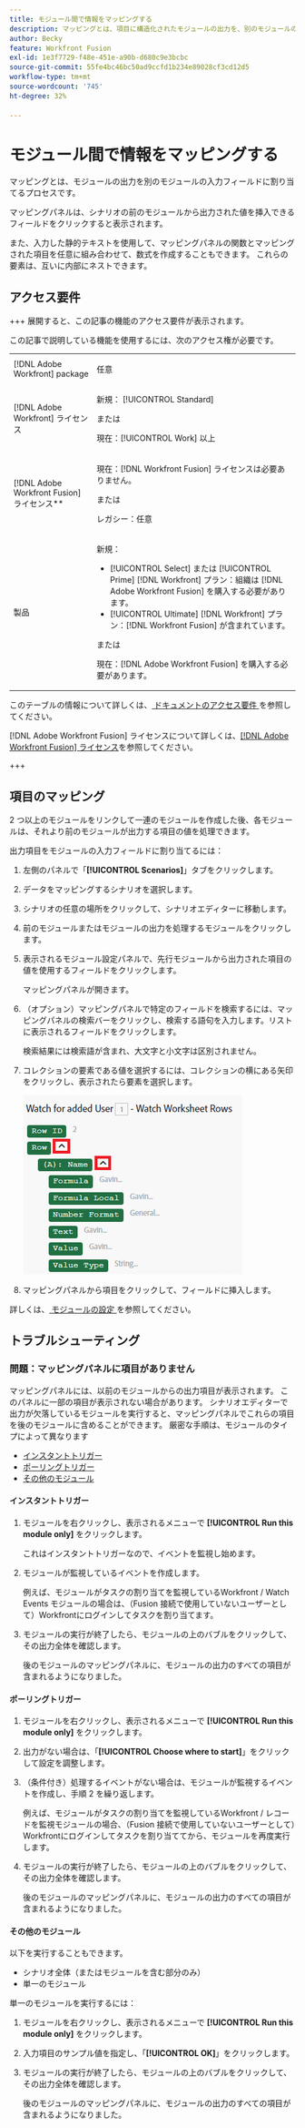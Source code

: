 ```yaml
---
title: モジュール間で情報をマッピングする
description: マッピングとは、項目に構造化されたモジュールの出力を、別のモジュールの入力フィールドに割り当てるプロセスです。
author: Becky
feature: Workfront Fusion
exl-id: 1e3f7729-f48e-451e-a90b-d680c9e3bcbc
source-git-commit: 55fe4bc46bc50ad9ccfd1b234e89028cf3cd12d5
workflow-type: tm+mt
source-wordcount: '745'
ht-degree: 32%

---
```


# モジュール間で情報をマッピングする

マッピングとは、モジュールの出力を別のモジュールの入力フィールドに割り当てるプロセスです。

マッピングパネルは、シナリオの前のモジュールから出力された値を挿入できるフィールドをクリックすると表示されます。

また、入力した静的テキストを使用して、マッピングパネルの関数とマッピングされた項目を任意に組み合わせて、数式を作成することもできます。 これらの要素は、互いに内部にネストできます。

## アクセス要件

+++ 展開すると、この記事の機能のアクセス要件が表示されます。

この記事で説明している機能を使用するには、次のアクセス権が必要です。

<table style="table-layout:auto">
 <col> 
 <col> 
 <tbody> 
  <tr> 
   <td role="rowheader">[!DNL Adobe Workfront] package</td> 
   <td> <p>任意</p> </td> 
  </tr> 
  <tr data-mc-conditions=""> 
   <td role="rowheader">[!DNL Adobe Workfront] ライセンス</td> 
   <td> <p>新規： [!UICONTROL Standard]</p><p>または</p><p>現在：[!UICONTROL Work] 以上</p> </td> 
  </tr> 
  <tr> 
   <td role="rowheader">[!DNL Adobe Workfront Fusion] ライセンス**</td> 
   <td>
   <p>現在：[!DNL Workfront Fusion] ライセンスは必要ありません。</p>
   <p>または</p>
   <p>レガシー：任意 </p>
   </td> 
  </tr> 
  <tr> 
   <td role="rowheader">製品</td> 
   <td>
   <p>新規：</p> <ul><li>[!UICONTROL Select] または [!UICONTROL Prime] [!DNL Workfront] プラン：組織は [!DNL Adobe Workfront Fusion] を購入する必要があります。</li><li>[!UICONTROL Ultimate] [!DNL Workfront] プラン：[!DNL Workfront Fusion] が含まれています。</li></ul>
   <p>または</p>
   <p>現在：[!DNL Adobe Workfront Fusion] を購入する必要があります。</p>
   </td> 
  </tr>
 </tbody> 
</table>

このテーブルの情報について詳しくは、[ ドキュメントのアクセス要件 ](/help/workfront-fusion/references/licenses-and-roles/access-level-requirements-in-documentation.md) を参照してください。

[!DNL Adobe Workfront Fusion] ライセンスについて詳しくは、[[!DNL Adobe Workfront Fusion] ライセンス](/help/workfront-fusion/set-up-and-manage-workfront-fusion/licensing-operations-overview/license-automation-vs-integration.md)を参照してください。

+++

## 項目のマッピング

2 つ以上のモジュールをリンクして一連のモジュールを作成した後、各モジュールは、それより前のモジュールが出力する項目の値を処理できます。

出力項目をモジュールの入力フィールドに割り当てるには：

1. 左側のパネルで「**[!UICONTROL Scenarios]**」タブをクリックします。
1. データをマッピングするシナリオを選択します。
1. シナリオの任意の場所をクリックして、シナリオエディターに移動します。
1. 前のモジュールまたはモジュールの出力を処理するモジュールをクリックします。
1. 表示されるモジュール設定パネルで、先行モジュールから出力された項目の値を使用するフィールドをクリックします。

   マッピングパネルが開きます。

1. （オプション）マッピングパネルで特定のフィールドを検索するには、マッピングパネルの検索バーをクリックし、検索する語句を入力します。リストに表示されるフィールドをクリックします。

   検索結果には検索語が含まれ、大文字と小文字は区別されません。
1. コレクションの要素である値を選択するには、コレクションの横にある矢印をクリックし、表示されたら要素を選択します。

   ![ コレクション要素 ](assets/collection-dropdown.png)

1. マッピングパネルから項目をクリックして、フィールドに挿入します。

詳しくは、[ モジュールの設定 ](/help/workfront-fusion/create-scenarios/add-modules/configure-a-modules-settings.md) を参照してください。


## トラブルシューティング

### 問題：マッピングパネルに項目がありません

マッピングパネルには、以前のモジュールからの出力項目が表示されます。 このパネルに一部の項目が表示されない場合があります。 シナリオエディターで出力が欠落しているモジュールを実行すると、マッピングパネルでこれらの項目を後のモジュールに含めることができます。 厳密な手順は、モジュールのタイプによって異なります

* [インスタントトリガー](#instant-trigger)
* [ポーリングトリガー](#polling-trigger)
* [その他のモジュール](#other-modules)

#### インスタントトリガー

1. モジュールを右クリックし、表示されるメニューで **[!UICONTROL Run this module only]** をクリックします。

   これはインスタントトリガーなので、イベントを監視し始めます。

1. モジュールが監視しているイベントを作成します。

   例えば、モジュールがタスクの割り当てを監視しているWorkfront / Watch Events モジュールの場合は、（Fusion 接続で使用していないユーザーとして）Workfrontにログインしてタスクを割り当てます。

1. モジュールの実行が終了したら、モジュールの上のバブルをクリックして、その出力全体を確認します。

   後のモジュールのマッピングパネルに、モジュールの出力のすべての項目が含まれるようになりました。

#### ポーリングトリガー

1. モジュールを右クリックし、表示されるメニューで **[!UICONTROL Run this module only]** をクリックします。
1. 出力がない場合は、「**[!UICONTROL Choose where to start]**」をクリックして設定を調整します。
1. （条件付き）処理するイベントがない場合は、モジュールが監視するイベントを作成し、手順 2 を繰り返します。

   例えば、モジュールがタスクの割り当てを監視しているWorkfront / レコードを監視モジュールの場合、（Fusion 接続で使用していないユーザーとして）Workfrontにログインしてタスクを割り当ててから、モジュールを再度実行します。

1. モジュールの実行が終了したら、モジュールの上のバブルをクリックして、その出力全体を確認します。

   後のモジュールのマッピングパネルに、モジュールの出力のすべての項目が含まれるようになりました。

#### その他のモジュール

以下を実行することもできます。

* シナリオ全体（またはモジュールを含む部分のみ）
* 単一のモジュール

単一のモジュールを実行するには：

1. モジュールを右クリックし、表示されるメニューで **[!UICONTROL Run this module only]** をクリックします。
1. 入力項目のサンプル値を指定し、「**[!UICONTROL OK]**」をクリックします。
1. モジュールの実行が終了したら、モジュールの上のバブルをクリックして、その出力全体を確認します。

   後のモジュールのマッピングパネルに、モジュールの出力のすべての項目が含まれるようになりました。
